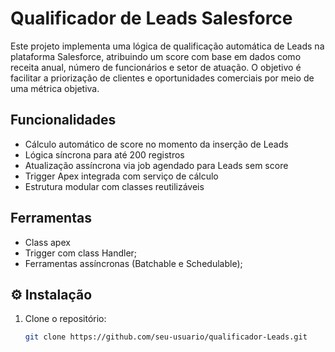 # Qualificador de Leads Salesforce

Este projeto implementa uma lógica de qualificação automática de Leads na plataforma Salesforce, atribuindo um score com base em dados como receita anual, número de funcionários e setor de atuação. O objetivo é facilitar a priorização de clientes e oportunidades comerciais por meio de uma métrica objetiva.

## Funcionalidades

- Cálculo automático de score no momento da inserção de Leads
- Lógica síncrona para até 200 registros
- Atualização assíncrona via job agendado para Leads sem score
- Trigger Apex integrada com serviço de cálculo
- Estrutura modular com classes reutilizáveis

## Ferramentas

  - Class apex
  - Trigger com class Handler;
  - Ferramentas assíncronas (Batchable e Schedulable);

## ⚙️ Instalação

1. Clone o repositório:
   ```bash
   git clone https://github.com/seu-usuario/qualificador-Leads.git
